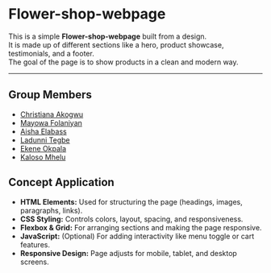 # Flower-shop-webpage

This is a simple **Flower-shop-webpage** built from a design.  
It is made up of different sections like a hero, product showcase, testimonials, and a footer.  
The goal of the page is to show products in a clean and modern way.

---

## Group Members

- [Christiana Akogwu](https://github.com/Tianaah)
- [Mayowa Folaniyan](https://github.com/Olamayorrh)
- [Aisha Elabass](https://github.com/Aisha-ai715)
- [Ladunni Tegbe](https://github.com/Ladunnitegbe)
- [Ekene Okpala](https://github.com/kenzie-mira)
- [Kaloso Mhelu](https://github.com/kwrites259)

## Concept Application

- **HTML Elements:** Used for structuring the page (headings, images, paragraphs, links).
- **CSS Styling:** Controls colors, layout, spacing, and responsiveness.
- **Flexbox & Grid:** For arranging sections and making the page responsive.
- **JavaScript:** (Optional) For adding interactivity like menu toggle or cart features.
- **Responsive Design:** Page adjusts for mobile, tablet, and desktop screens.
